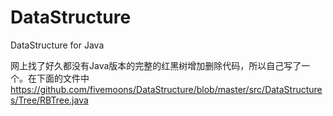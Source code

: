 # DataStructure
DataStructure for Java

网上找了好久都没有Java版本的完整的红黑树增加删除代码，所以自己写了一个。在下面的文件中
https://github.com/fivemoons/DataStructure/blob/master/src/DataStructures/Tree/RBTree.java

